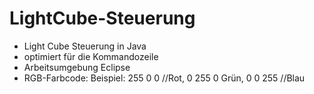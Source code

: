 # LightCube-Steuerung
* Light Cube Steuerung in Java
* optimiert für die Kommandozeile
* Arbeitsumgebung Eclipse
* RGB-Farbcode: Beispiel: 255 0 0 //Rot, 0 255 0 Grün, 0 0 255 //Blau
